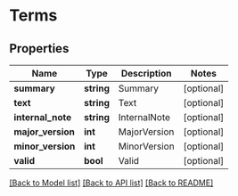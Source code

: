 # Terms

## Properties
Name | Type | Description | Notes
------------ | ------------- | ------------- | -------------
**summary** | **string** | Summary | [optional] 
**text** | **string** | Text | [optional] 
**internal_note** | **string** | InternalNote | [optional] 
**major_version** | **int** | MajorVersion | [optional] 
**minor_version** | **int** | MinorVersion | [optional] 
**valid** | **bool** | Valid | [optional] 

[[Back to Model list]](../../README.md#documentation-for-models) [[Back to API list]](../../README.md#documentation-for-api-endpoints) [[Back to README]](../../README.md)

